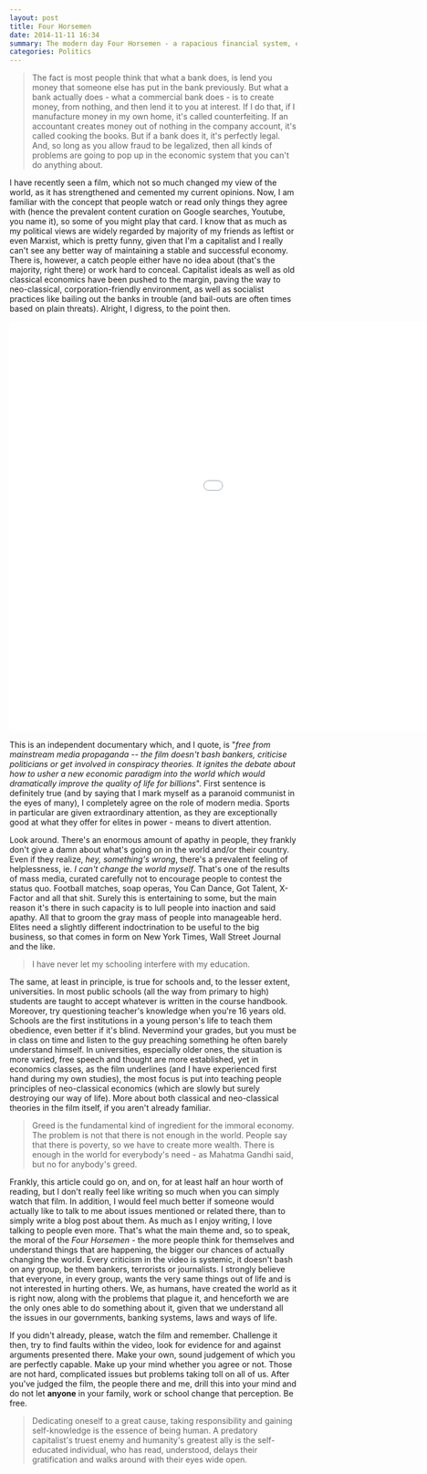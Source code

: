 ```yaml
---
layout: post
title: Four Horsemen
date: 2014-11-11 16:34
summary: The modern day Four Horsemen - a rapacious financial system, escalating organised violence, abject poverty for billions and the exhaustion of the Earth's resources.
categories: Politics
---
```


>The fact is most people think that what a bank does, is lend you money that someone else has put in the bank previously. But what a bank actually does - what a commercial bank does - is to create money, from nothing, and then lend it to you at interest. If I do that, if I manufacture money in my own home, it's called counterfeiting.  If an accountant creates money out of nothing in the company account, it's called cooking the books. But if a bank does it, it's perfectly legal. And, so long as you allow fraud to be legalized, then all kinds of problems are going to pop up in the economic system that you can't do anything about.

I have recently seen a film, which not so much changed my view of the world, as it has strengthened and cemented my current opinions. Now, I am familiar with the concept that people watch or read only things they agree with (hence the prevalent content curation on Google searches, Youtube, you name it), so some of you might play that card. I know that as much as my political views are widely regarded by majority of my friends as leftist or even Marxist, which is pretty funny, given that I'm a capitalist and I really can't see any better way of maintaining a stable and successful economy. There is, however, a catch people either have no idea about (that's the majority, right there) or work hard to conceal. Capitalist ideals as well as old classical economics have been pushed to the margin, paving the way to neo-classical, corporation-friendly environment, as well as socialist practices like bailing out the banks in trouble (and bail-outs are often times based on plain threats). Alright, I digress, to the point then.

<iframe width="1280" height="720" src="//www.youtube-nocookie.com/embed/5fbvquHSPJU?rel=0&amp;showinfo=0" frameborder="0" allowfullscreen="allowfullscreen"></iframe>

This is an independent documentary which, and I quote, is "*free from mainstream media propaganda -- the film doesn't bash bankers, criticise politicians or get involved in conspiracy theories. It ignites the debate about how to usher a new economic paradigm into the world which would dramatically improve the quality of life for billions*". First sentence is definitely true (and by saying that I mark myself as a paranoid communist in the eyes of many), I completely agree on the role of modern media. Sports in particular are given extraordinary attention, as they are exceptionally good at what they offer for elites in power - means to divert attention.

Look around. There's an enormous amount of apathy in people, they frankly don't give a damn about what's going on in the world and/or their country. Even if they realize, *hey, something's wrong*, there's a prevalent feeling of helplessness, ie. *I can't change the world myself*. That's one of the results of mass media, curated carefully not to encourage people to contest the status quo. Football matches, soap operas, You Can Dance, Got Talent, X-Factor and all that shit. Surely this is entertaining to some, but the main reason it's there in such capacity is to lull people into inaction and said apathy. All that to groom the gray mass of people into manageable herd. Elites need a slightly different indoctrination to be useful to the big business, so that comes in form on New York Times, Wall Street Journal and the like.

>I have never let my schooling interfere with my education.

The same, at least in principle, is true for schools and, to the lesser extent, universities. In most public schools (all the way from primary to high) students are taught to accept whatever is written in the course handbook. Moreover, try questioning teacher's knowledge when you're 16 years old. Schools are the first institutions in a young person's life to teach them obedience, even better if it's blind. Nevermind your grades, but you must be in class on time and listen to the guy preaching something he often barely understand himself. In universities, especially older ones, the situation is more varied, free speech and thought are more established, yet in economics classes, as the film underlines (and I have experienced first hand during my own studies), the most focus is put into teaching people principles of neo-classical economics (which are slowly but surely destroying our way of life). More about both classical and neo-classical theories in the film itself, if you aren't already familiar.

>Greed is the fundamental kind of ingredient for the immoral economy. The problem is not that there is not enough in the world. People say that there is poverty, so we have to create more wealth. There is enough in the world for everybody's need - as Mahatma Gandhi said, but no for anybody's greed.

Frankly, this article could go on, and on, for at least half an hour worth of reading, but I don't really feel like writing so much when you can simply watch that film. In addition, I would feel much better if someone would actually like to talk to me about issues mentioned or related there, than to simply write a blog post about them. As much as I enjoy writing, I love talking to people even more. That's what the main theme and, so to speak, the moral of the *Four Horsemen* - the more people think for themselves and understand things that are happening, the bigger our chances of actually changing the world. Every criticism in the video is systemic, it doesn't bash on any group, be them bankers, terrorists or journalists. I strongly believe that everyone, in every group, wants the very same things out of life and is not interested in hurting others. We, as humans, have created the world as it is right now, along with the problems that plague it, and henceforth we are the only ones able to do something about it, given that we understand all the issues in our governments, banking systems, laws and ways of life.

If you didn't already, please, watch the film and remember. Challenge it then, try to find faults within the video, look for evidence for and against arguments presented there. Make your own, sound judgement of which you are perfectly capable. Make up your mind whether you agree or not. Those are not hard, complicated issues but problems taking toll on all of us. After you've judged the film, the people there and me, drill this into your mind and do not let **anyone** in your family, work or school change that perception. Be free.

>Dedicating oneself to a great cause, taking responsibility and gaining self-knowledge is the essence of being human. A predatory capitalist's truest enemy and humanity's greatest ally is the self-educated individual, who has read, understood, delays their gratification and walks around with their eyes wide open.


